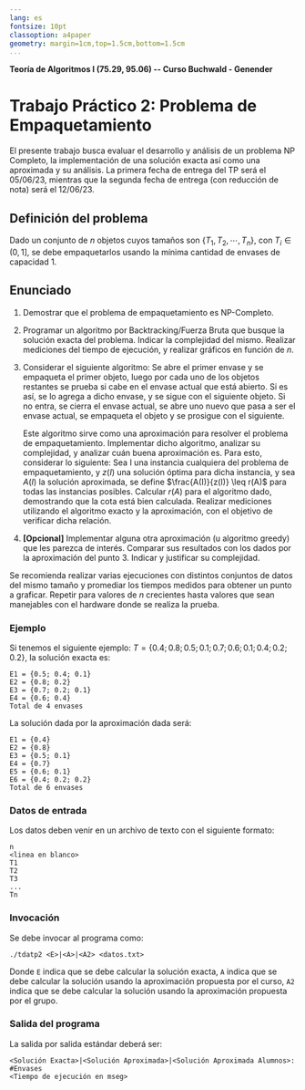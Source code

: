```yaml
---
lang: es
fontsize: 10pt
classoption: a4paper
geometry: margin=1cm,top=1.5cm,bottom=1.5cm
...
```


**Teoría de Algoritmos I (75.29, 95.06) -- Curso Buchwald - Genender**

# Trabajo Práctico 2: Problema de Empaquetamiento

El presente trabajo busca evaluar el desarrollo y análisis de un problema NP Completo,
la implementación de una solución exacta así como una aproximada y su análisis. 
La primera fecha de entrega del TP será el 05/06/23, mientras que la segunda fecha de 
entrega (con reducción de nota) será el 12/06/23.


## Definición del problema 

Dado un conjunto de $n$ objetos cuyos tamaños son $\lbrace T_1, T_2, \cdots, T_n \rbrace$, 
con $T_i \in (0, 1]$, se debe empaquetarlos usando la mínima cantidad de envases 
de capacidad 1. 

## Enunciado 

1.	Demostrar que el problema de empaquetamiento es NP-Completo. 
2.	Programar un algoritmo por Backtracking/Fuerza Bruta que busque la solución 
	exacta del problema. Indicar la complejidad del mismo. Realizar mediciones
	del tiempo de ejecución, y realizar gráficos en función de $n$. 
3. 	Considerar el siguiente algoritmo: Se abre el primer envase y se empaqueta el
	primer objeto, luego por cada uno de los objetos restantes se prueba si cabe
	en el envase actual que está abierto. Si es así, se lo agrega a dicho envase, 
	y se sigue con el siguiente objeto. Si no entra, se cierra el envase actual, 
	se abre uno nuevo que pasa a ser el envase actual, se empaqueta el objeto
	y se prosigue con el siguiente. 

	Este algoritmo sirve como una aproximación para resolver el problema de
	empaquetamiento. Implementar dicho algoritmo, analizar su complejidad,
	y analizar cuán buena aproximación es. Para esto, considerar lo siguiente: 
	Sea I una instancia cualquiera del problema de empaquetamiento, y $z(I)$ una
	solución óptima para dicha instancia, y sea $A(I)$ la solución aproximada, 
	se define $\frac{A(I)}{z(I)} \leq r(A)$ para todas las instancias posibles. 
	Calcular $r(A)$ para el algoritmo dado, demostrando que la cota está bien
	calculada. Realizar mediciones utilizando el algoritmo exacto y la aproximación,
	con el objetivo de verificar dicha relación. 

4. 	**[Opcional]** Implementar alguna otra aproximación (u algoritmo greedy) que 
	les parezca de interés. Comparar sus resultados con los dados por la aproximación 
	del punto 3. Indicar y justificar su complejidad.


Se recomienda realizar varias ejecuciones con distintos conjuntos de datos del mismo 
tamaño y promediar los tiempos medidos para obtener un punto a graficar. 
Repetir para valores de $n$ crecientes hasta valores que sean manejables con 
el hardware donde se realiza la prueba.

### Ejemplo

Si tenemos el siguiente ejemplo: 
$T = \lbrace 0.4; 0.8; 0.5; 0.1; 0.7; 0.6; 0.1; 0.4; 0.2; 0.2 \rbrace$,
la solución exacta es: 
```
E1 = {0.5; 0.4; 0.1}
E2 = {0.8; 0.2}
E3 = {0.7; 0.2; 0.1}
E4 = {0.6; 0.4}
Total de 4 envases
```

La solución dada por la aproximación dada será:
```
E1 = {0.4}
E2 = {0.8}
E3 = {0.5; 0.1}
E4 = {0.7}
E5 = {0.6; 0.1}
E6 = {0.4; 0.2; 0.2}
Total de 6 envases
```

### Datos de entrada

Los datos deben venir en un archivo de texto con el siguiente formato: 
```
n
<linea en blanco>
T1
T2
T3
...
Tn
```

### Invocación

Se debe invocar al programa como: 
```
./tdatp2 <E>|<A>|<A2> <datos.txt>
```

Donde `E` indica que se debe calcular la solución exacta, `A` indica que se debe calcular
la solución usando la aproximación propuesta por el curso, `A2` indica que se debe calcular
la solución usando la aproximación propuesta por el grupo. 

### Salida del programa

La salida por salida estándar deberá ser: 
```
<Solución Exacta>|<Solución Aproximada>|<Solución Aproximada Alumnos>: #Envases
<Tiempo de ejecución en mseg>
```
